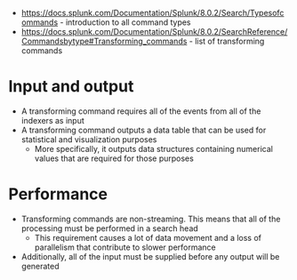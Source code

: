 - https://docs.splunk.com/Documentation/Splunk/8.0.2/Search/Typesofcommands - introduction to all command types
- https://docs.splunk.com/Documentation/Splunk/8.0.2/SearchReference/Commandsbytype#Transforming_commands - list of transforming commands
# Input and output
- A transforming command requires all of the events from all of the indexers as input
- A transforming command outputs a data table that can be used for statistical and visualization purposes
  - More specifically, it outputs data structures containing numerical values that are required for those purposes
# Performance
- Transforming commands are non-streaming. This means that all of the processing must be performed in a search head
  - This requirement causes a lot of data movement and a loss of parallelism that contribute to slower performance
- Additionally, all of the input must be supplied before any output will be generated